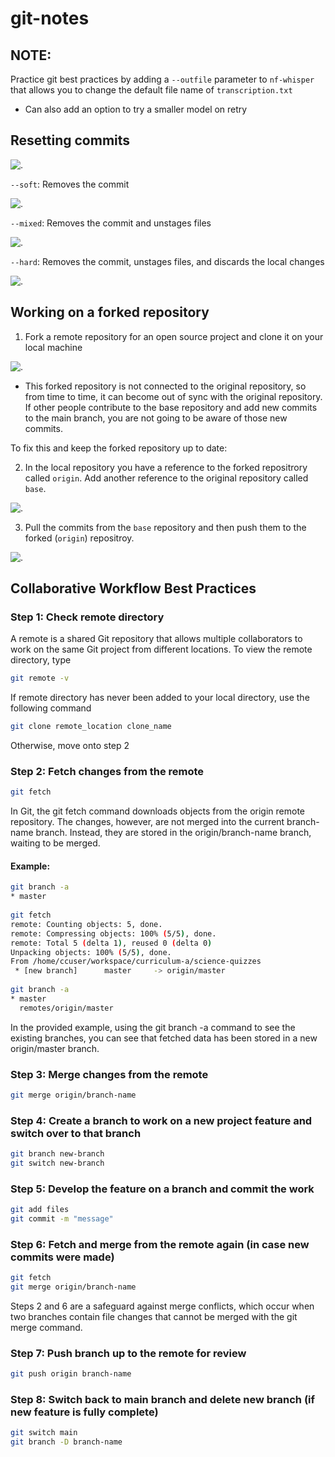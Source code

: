 # git-notes

## NOTE:

Practice git best practices by adding a `--outfile` parameter to `nf-whisper` that allows you to change the default file name of `transcription.txt`
- Can also add an option to try a smaller model on retry 

## Resetting commits

![.](resetting/resetting-1.png)

`--soft`: Removes the commit

![.](resetting/resetting-2.png)


`--mixed`: Removes the commit and unstages files

![.](resetting/resetting-3.png)

`--hard`: Removes the commit, unstages files, and discards the local changes

![.](resetting/resetting-4.png)


## Working on a forked repository

1. Fork a remote repository for an open source project and clone it on your local machine 

![.](forking/forking-1.png)

- This forked repository is not connected to the original repository, so from time to time, it can become out of sync with the original repository. If other people contribute to the base repository and add new commits to the main branch, you are not going to be aware of those new commits.

To fix this and keep the forked repository up to date:

2. In the local repository you have a reference to the forked repositrory called `origin`. Add another reference to the original repository called `base`.

![.](forking/forking-2.png)


3. Pull the commits from the `base` repository and then push them to the forked (`origin`) repositroy.

![.](forking/forking-3.png)

## Collaborative Workflow Best Practices

### Step 1: Check remote directory

A remote is a shared Git repository that allows multiple collaborators to work on the same Git project from different locations.
To view the remote directory, type

```bash
git remote -v
```

If remote directory has never been added to your local directory, use the following command

```bash
git clone remote_location clone_name
```
Otherwise, move onto step 2

### Step 2: Fetch changes from the remote

```bash
git fetch
```
In Git, the git fetch command downloads objects from the origin remote repository.
The changes, however, are not merged into the current branch-name branch. 
Instead, they are stored in the origin/branch-name branch, waiting to be merged.

#### Example:

```bash
git branch -a
* master
 
git fetch
remote: Counting objects: 5, done.
remote: Compressing objects: 100% (5/5), done.
remote: Total 5 (delta 1), reused 0 (delta 0)
Unpacking objects: 100% (5/5), done.
From /home/ccuser/workspace/curriculum-a/science-quizzes
 * [new branch]      master     -> origin/master
 
git branch -a
* master
  remotes/origin/master
```

In the provided example, using the git branch -a command to see the existing branches, you can see that fetched data has been stored in a new origin/master branch.

### Step 3: Merge changes from the remote

```bash
git merge origin/branch-name
```

### Step 4: Create a branch to work on a new project feature and switch over to that branch

```bash
git branch new-branch
git switch new-branch
```

### Step 5: Develop the feature on a branch and commit the work

```bash
git add files
git commit -m "message"
```

### Step 6: Fetch and merge from the remote again (in case new commits were made)

```bash
git fetch
git merge origin/branch-name
```

Steps 2 and 6 are a safeguard against merge conflicts, which occur when two branches contain file changes that cannot be merged with the git merge command.

### Step 7: Push branch up to the remote for review

```bash
git push origin branch-name
```

### Step 8: Switch back to main branch and delete new branch (if new feature is fully complete)

```bash
git switch main
git branch -D branch-name
```

